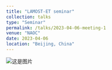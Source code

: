 ```yaml
---
title: "LAMOST-ET seminar"
collection: talks
type: "Seminar"
permalink: /talks/2023-04-06-meeting-1
venue: "NAOC"
date: 2023-04-06
location: "Beijing, China"
---
```


![这是图片](../images/lamoet.jpg "LAMOST-ET")


